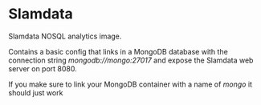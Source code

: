 # Slamdata

Slamdata NOSQL analytics image. 

Contains a basic config that links in a MongoDB database with the connection string _mongodb://mongo:27017_
and expose the Slamdata web server on port 8080. 

If you make sure to link your MongoDB container with a name of _mongo_ it should just work

